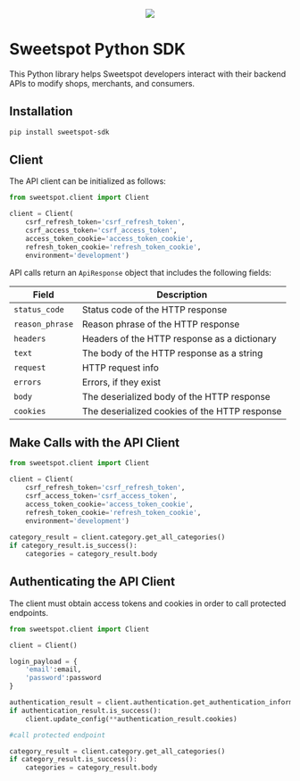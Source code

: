 <p align="center"><img src="https://www.sweetspot.so/static/media/full-logo-white.png"></p>


# Sweetspot Python SDK

This Python library helps Sweetspot developers interact with their backend APIs to modify shops, merchants, and consumers.

## Installation 

```sh 
pip install sweetspot-sdk 
```

## Client 

The API client can be initialized as follows:

```python 
from sweetspot.client import Client 

client = Client(
    csrf_refresh_token='csrf_refresh_token', 
    csrf_access_token='csrf_access_token', 
    access_token_cookie='access_token_cookie', 
    refresh_token_cookie='refresh_token_cookie',
    environment='development')
```

API calls return an `ApiResponse` object that includes the following fields: 

| Field | Description |
|  --- | --- |
| `status_code` | Status code of the HTTP response |
| `reason_phrase` | Reason phrase of the HTTP response |
| `headers` | Headers of the HTTP response as a dictionary |
| `text` | The body of the HTTP response as a string |
| `request` | HTTP request info |
| `errors` | Errors, if they exist |
| `body` | The deserialized body of the HTTP response |
| `cookies` | The deserialized cookies of the HTTP response |


## Make Calls with the API Client 

```python 
from sweetspot.client import Client

client = Client(
    csrf_refresh_token='csrf_refresh_token', 
    csrf_access_token='csrf_access_token', 
    access_token_cookie='access_token_cookie', 
    refresh_token_cookie='refresh_token_cookie',
    environment='development')
    
category_result = client.category.get_all_categories()
if category_result.is_success():
    categories = category_result.body
```

## Authenticating the API Client 

The client must obtain access tokens and cookies in order to call protected endpoints.

```python 
from sweetspot.client import Client 

client = Client() 

login_payload = {
    'email':email,
    'password':password
}

authentication_result = client.authentication.get_authentication_information(login_payload)
if authentication_result.is_success(): 
    client.update_config(**authentication_result.cookies)

#call protected endpoint 

category_result = client.category.get_all_categories()
if category_result.is_success():
    categories = category_result.body
    
```








    
 
